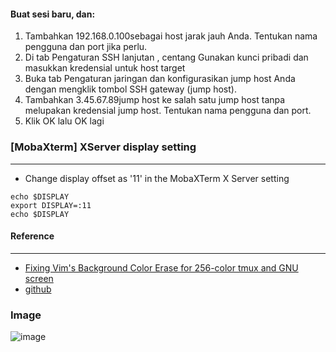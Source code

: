 
#### Buat sesi baru, dan:
1. Tambahkan 192.168.0.100sebagai host jarak jauh Anda. Tentukan nama pengguna dan port jika perlu.
2. Di tab Pengaturan SSH lanjutan , centang Gunakan kunci pribadi dan masukkan kredensial untuk host target
3. Buka tab Pengaturan jaringan dan konfigurasikan jump host Anda dengan mengklik tombol SSH gateway (jump host).
4. Tambahkan 3.45.67.89jump host ke salah satu jump host tanpa melupakan kredensial jump host. Tentukan nama pengguna dan port.
5. Klik OK lalu OK lagi

### [MobaXterm] XServer display setting
-----------
* Change display offset as '11' in the MobaXTerm X Server setting
```Shell
echo $DISPLAY
export DISPLAY=:11
echo $DISPLAY
```

#### Reference
---------

* [Fixing Vim's Background Color Erase for 256-color tmux and GNU screen](http://sunaku.github.io/vim-256color-bce.html)
* [github](https://github.com/SeokjuLee/terminal-setup)

### Image
![image](https://user-images.githubusercontent.com/100698149/209930795-14d37bac-31ad-4bb4-a7db-77e3dd38e532.png)

